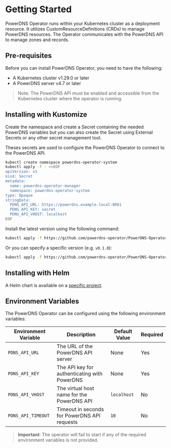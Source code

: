 # Getting Started

PowerDNS Operator runs within your Kubernetes cluster as a deployment resource. It utilizes CustomResourceDefinitions (CRDs) to manage PowerDNS resources. The Operator communicates with the PowerDNS API to manage zones and records.

## Pre-requisites

Before you can install PowerDNS Operator, you need to have the following:

* A Kubernetes cluster v1.29.0 or later
* A PowerDNS server v4.7 or later

> Note: The PowerDNS API must be enabled and accessible from the Kubernetes cluster where the operator is running.

## Installing with Kustomize

Create the namespace and create a Secret containing the needed PowerDNS variables but you can also create the Secret using External Secrets or any other secret management tool.

Theses secrets are used to configure the PowerDNS Operator to connect to the PowerDNS API.

```bash
kubectl create namespace powerdns-operator-system
kubectl apply -f - <<EOF
apiVersion: v1
kind: Secret
metadata:
  name: powerdns-operator-manager
  namespace: powerdns-operator-system
type: Opaque
stringData:
  PDNS_API_URL: https://powerdns.example.local:8081
  PDNS_API_KEY: secret
  PDNS_API_VHOST: localhost
EOF
```

Install the latest version using the following command:

```bash
kubectl apply -f https://github.com/powerdns-operator/PowerDNS-Operator/releases/latest/download/bundle.yaml
```

Or you can specify a specific version (e.g. `v0.1.0`):

```bash
kubectl apply -f https://github.com/powerdns-operator/PowerDNS-Operator/releases/download/v0.1.0/bundle.yaml
```

## Installing with Helm

A Helm chart is available on a [specific project](https://github.com/powerdns-operator/PowerDNS-Operator-helm-chart).

## Environment Variables

The PowerDNS Operator can be configured using the following environment variables:

| Environment Variable | Description | Default Value | Required |
|---------------------|-------------|---------------|----------|
| `PDNS_API_URL` | The URL of the PowerDNS API server | None | Yes |
| `PDNS_API_KEY` | The API key for authenticating with PowerDNS | None | Yes |
| `PDNS_API_VHOST` | The virtual host name for the PowerDNS API | `localhost` | No |
| `PDNS_API_TIMEOUT` | Timeout in seconds for PowerDNS API requests | `10` | No |

> **Important**: The operator will fail to start if any of the required environment variables is not provided.
